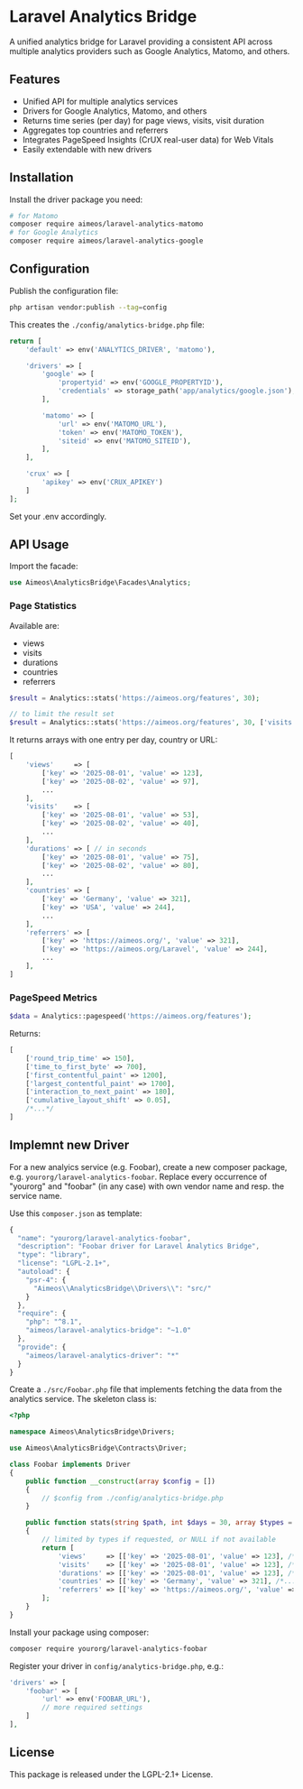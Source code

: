 # Laravel Analytics Bridge

A unified analytics bridge for Laravel providing a consistent API across multiple analytics providers such as Google Analytics, Matomo, and others.

## Features

* Unified API for multiple analytics services
* Drivers for Google Analytics, Matomo, and others
* Returns time series (per day) for page views, visits, visit duration
* Aggregates top countries and referrers
* Integrates PageSpeed Insights (CrUX real-user data) for Web Vitals
* Easily extendable with new drivers

## Installation

Install the driver package you need:

```bash
# for Matomo
composer require aimeos/laravel-analytics-matomo
# for Google Analytics
composer require aimeos/laravel-analytics-google
```

## Configuration

Publish the configuration file:

```bash
php artisan vendor:publish --tag=config
```

This creates the `./config/analytics-bridge.php` file:

```php
return [
    'default' => env('ANALYTICS_DRIVER', 'matomo'),

    'drivers' => [
        'google' => [
            'propertyid' => env('GOOGLE_PROPERTYID'),
            'credentials' => storage_path('app/analytics/google.json'),
        ],

        'matomo' => [
            'url' => env('MATOMO_URL'),
            'token' => env('MATOMO_TOKEN'),
            'siteid' => env('MATOMO_SITEID'),
        ],
    ],

    'crux' => [
        'apikey' => env('CRUX_APIKEY')
    ]
];
```

Set your .env accordingly.

## API Usage

Import the facade:

```php
use Aimeos\AnalyticsBridge\Facades\Analytics;
```

### Page Statistics

Available are:

* views
* visits
* durations
* countries
* referrers

```php
$result = Analytics::stats('https://aimeos.org/features', 30);

// to limit the result set
$result = Analytics::stats('https://aimeos.org/features', 30, ['visits', 'referrers']);
```

It returns arrays with one entry per day, country or URL:

```php
[
    'views'     => [
        ['key' => '2025-08-01', 'value' => 123],
        ['key' => '2025-08-02', 'value' => 97],
        ...
    ],
    'visits'    => [
        ['key' => '2025-08-01', 'value' => 53],
        ['key' => '2025-08-02', 'value' => 40],
        ...
    ],
    'durations' => [ // in seconds
        ['key' => '2025-08-01', 'value' => 75],
        ['key' => '2025-08-02', 'value' => 80],
        ...
    ],
    'countries' => [
        ['key' => 'Germany', 'value' => 321],
        ['key' => 'USA', 'value' => 244],
        ...
    ],
    'referrers' => [
        ['key' => 'https://aimeos.org/', 'value' => 321],
        ['key' => 'https://aimeos.org/Laravel', 'value' => 244],
        ...
    ],
]
```

### PageSpeed Metrics


```php
$data = Analytics::pagespeed('https://aimeos.org/features');
```

Returns:

```php
[
    ['round_trip_time' => 150],
    ['time_to_first_byte' => 700],
    ['first_contentful_paint' => 1200],
    ['largest_contentful_paint' => 1700],
    ['interaction_to_next_paint' => 180],
    ['cumulative_layout_shift' => 0.05],
    /*...*/
]
```

## Implemnt new Driver

For a new analyics service (e.g. Foobar), create a new composer package, e.g.
`yourorg/laravel-analytics-foobar`. Replace every occurrence of "yourorg" and
"foobar" (in any case) with own vendor name and resp. the service name.

Use this `composer.json` as template:

```javascript
{
  "name": "yourorg/laravel-analytics-foobar",
  "description": "Foobar driver for Laravel Analytics Bridge",
  "type": "library",
  "license": "LGPL-2.1+",
  "autoload": {
    "psr-4": {
      "Aimeos\\AnalyticsBridge\\Drivers\\": "src/"
    }
  },
  "require": {
    "php": "^8.1",
    "aimeos/laravel-analytics-bridge": "~1.0"
  },
  "provide": {
    "aimeos/laravel-analytics-driver": "*"
  }
}
```

Create a `./src/Foobar.php` file that implements fetching the data from the
analytics service. The skeleton class is:

```php
<?php

namespace Aimeos\AnalyticsBridge\Drivers;

use Aimeos\AnalyticsBridge\Contracts\Driver;

class Foobar implements Driver
{
    public function __construct(array $config = [])
    {
        // $config from ./config/analytics-bridge.php
    }

    public function stats(string $path, int $days = 30, array $types = []): ?array
    {
        // limited by types if requested, or NULL if not available
        return [
            'views'     => [['key' => '2025-08-01', 'value' => 123], /*...*/],
            'visits'    => [['key' => '2025-08-01', 'value' => 123], /*...*/],
            'durations' => [['key' => '2025-08-01', 'value' => 123], /*...*/],
            'countries' => [['key' => 'Germany', 'value' => 321], /*...*/],
            'referrers' => [['key' => 'https://aimeos.org/', 'value' => 321], /*...*/],
        ];
    }
}
```

Install your package using composer:

```bash
composer require yourorg/laravel-analytics-foobar
```

Register your driver in `config/analytics-bridge.php`, e.g.:

```php
'drivers' => [
    'foobar' => [
        'url' => env('FOOBAR_URL'),
        // more required settings
    ]
],
```

## License

This package is released under the LGPL-2.1+ License.
